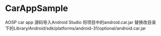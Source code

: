 # CarAppSample
AOSP car app 源码导入Android Studio
将项目中的android.car.jar 替换改目录下的Library/Android/sdk/platforms/android-31/optional/android.car.jar
